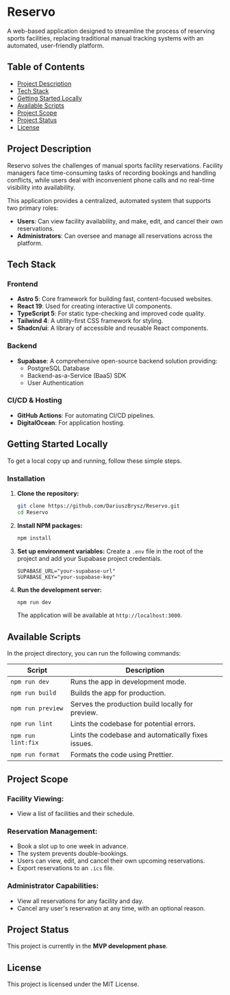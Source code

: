 # Reservo

A web-based application designed to streamline the process of reserving sports facilities, replacing traditional manual tracking systems with an automated, user-friendly platform.

## Table of Contents

- [Project Description](#project-description)
- [Tech Stack](#tech-stack)
- [Getting Started Locally](#getting-started-locally)
- [Available Scripts](#available-scripts)
- [Project Scope](#project-scope)
- [Project Status](#project-status)
- [License](#license)

## Project Description

Reservo solves the challenges of manual sports facility reservations. Facility managers face time-consuming tasks of recording bookings and handling conflicts, while users deal with inconvenient phone calls and no real-time visibility into availability.

This application provides a centralized, automated system that supports two primary roles:
-   **Users**: Can view facility availability, and make, edit, and cancel their own reservations.
-   **Administrators**: Can oversee and manage all reservations across the platform.

## Tech Stack

### Frontend
-   **Astro 5**: Core framework for building fast, content-focused websites.
-   **React 19**: Used for creating interactive UI components.
-   **TypeScript 5**: For static type-checking and improved code quality.
-   **Tailwind 4**: A utility-first CSS framework for styling.
-   **Shadcn/ui**: A library of accessible and reusable React components.

### Backend
-   **Supabase**: A comprehensive open-source backend solution providing:
    -   PostgreSQL Database
    -   Backend-as-a-Service (BaaS) SDK
    -   User Authentication

### CI/CD & Hosting
-   **GitHub Actions**: For automating CI/CD pipelines.
-   **DigitalOcean**: For application hosting.

## Getting Started Locally

To get a local copy up and running, follow these simple steps.

### Installation

1.  **Clone the repository:**
    ```sh
    git clone https://github.com/DariuszBrysz/Reservo.git
    cd Reservo
    ```

2.  **Install NPM packages:**
    ```sh
    npm install
    ```

3.  **Set up environment variables:**
    Create a `.env` file in the root of the project and add your Supabase project credentials.

    ```env
    SUPABASE_URL="your-supabase-url"
    SUPABASE_KEY="your-supabase-key"
    ```

4.  **Run the development server:**
    ```sh
    npm run dev
    ```
    The application will be available at `http://localhost:3000`.

## Available Scripts

In the project directory, you can run the following commands:

| Script             | Description                                        |
| ------------------ | -------------------------------------------------- |
| `npm run dev`      | Runs the app in development mode.                  |
| `npm run build`    | Builds the app for production.                     |
| `npm run preview`  | Serves the production build locally for preview.   |
| `npm run lint`     | Lints the codebase for potential errors.           |
| `npm run lint:fix` | Lints the codebase and automatically fixes issues. |
| `npm run format`   | Formats the code using Prettier.                   |

## Project Scope

### Facility Viewing:
-   View a list of facilities and their schedule.
### Reservation Management:
-   Book a slot up to one week in advance.
-   The system prevents double-bookings.
-   Users can view, edit, and cancel their own upcoming reservations.
-   Export reservations to an `.ics` file.
### Administrator Capabilities:
-   View all reservations for any facility and day.
-   Cancel any user's reservation at any time, with an optional reason.

## Project Status

This project is currently in the **MVP development phase**.

## License

This project is licensed under the MIT License.